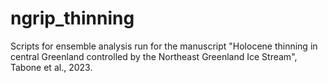 # ngrip_thinning
Scripts for ensemble analysis run for the manuscript "Holocene thinning in central Greenland controlled by the Northeast Greenland Ice Stream", Tabone et al., 2023.

